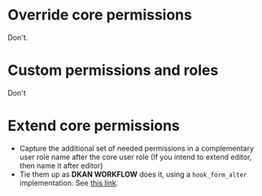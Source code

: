 # Override core permissions

Don't.

# Custom permissions and roles

Don't

# Extend core permissions

* Capture the additional set of needed permissions in a complementary user role name after the core user role (If you intend to extend editor, then name it after editor)
* Tie them up as **DKAN WORKFLOW** does it, using a `hook_form_alter` implementation. See [this link](https://github.com/NuCivic/dkan/blob/7.x-1.x/modules/dkan/dkan_workflow/modules/dkan_workflow_permissions/dkan_workflow_permissions.module#L36).
